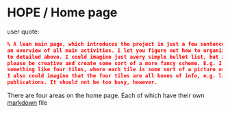 # HOPE / Home page

user quote:

```json
% A lean main page, which introduces the project in just a few sentences and provides
an overview of all main activities. I let you figure out how to organize the four links
to detailed above. I could imagine just avery simple bullet list, but if you can, 
please be creative and create some sort of a more fancy scheme. E.g. I could imagine
something like four tiles, where each tile is some sort of a picture or a visualization.
I also could imagine that the four tiles are all boxes of info, e.g. list of blog posts, 
publications. It should not be too busy, however.
```

There are four areas on the home page. Each of which have their own [markdown](https://markdown-it.github.io/) file
